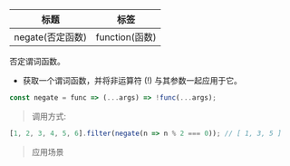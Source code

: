 |  标题   | 标签  |
|  ----  | ----  |
| negate(否定函数) | function(函数) |

否定谓词函数。

* 获取一个谓词函数，并将非运算符 (!) 与其参数一起应用于它。

```js
const negate = func => (...args) => !func(...args);
```

> 调用方式:

```js
[1, 2, 3, 4, 5, 6].filter(negate(n => n % 2 === 0)); // [ 1, 3, 5 ]
```

> 应用场景